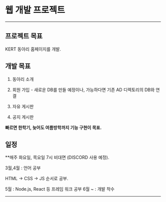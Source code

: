 # 웹 개발 프로젝트
---

## 프로젝트 목표

KERT 동아리 홈페이지를 개발.

## 개발 목표

1. 동아리 소개

2. 회원 가입 - 새로운 DB를 만들 예정이나, 가능하다면 기존 AD 디렉토리의 DB와 연결

3. 자유 게시판

4. 공지 게시판

**빠르면 한학기, 늦어도 여름방학까지 기능 구현이 목표.**

## 일정

**매주 화요일, 목요일 7시 비대면 (DISCORD 사용 예정).

3월,4월 : 언어 공부

HTML → CSS → JS 순서로 공부.

5월   : Node.js, React 등 프레임 워크 공부
6월 ~ : 개발 착수

---
